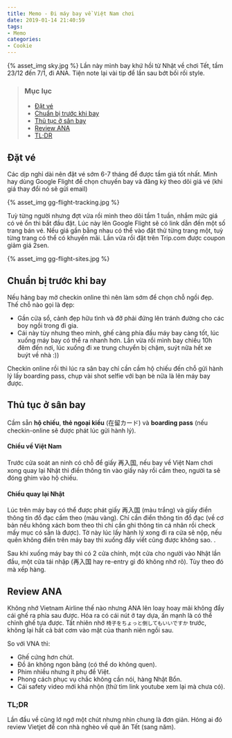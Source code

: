 ```yaml
---
title: Memo - Đi máy bay về Việt Nam chơi
date: 2019-01-14 21:40:59
tags:
- Memo
categories:
- Cookie
---
```

{% asset_img sky.jpg %}
Lần này mình bay khứ hồi từ Nhật về chơi Tết, tầm 23/12 đến 7/1, đi ANA.
Tiện note lại vài tip để lần sau bớt bối rối style.
<!-- more -->

>### Mục lục
>- [Đặt vé](#Dat-ve)
>- [Chuẩn bị trước khi bay](#Chuan-bi-truoc-khi-bay)
>- [Thủ tục ở sân bay](#Thu-tuc-o-san-bay)
>- [Review ANA](#Review-ANA)
>- [TL;DR](#TL-DR)

## Đặt vé
Các dịp nghỉ dài nên đặt vé sớm 6-7 tháng để được tầm giá tốt nhất. Mình hay dùng Google Flight để chọn chuyến bay và đăng ký theo dõi giá vé (khi giá thay đổi nó sẽ gửi email)

{% asset_img gg-flight-tracking.jpg %}

Tuỳ từng người nhưng đợt vừa rồi mình theo dõi tầm 1 tuần, nhắm mức giá có vẻ ổn thì bắt đầu đặt.
Lúc này lên Google Flight sẽ có link dẫn đến một số trang bán vé. Nếu giá gần bằng nhau có thể vào đặt thử từng trang một, tuỳ từng trang có thể có khuyến mãi. Lần vừa rồi đặt trên Trip.com được coupon giảm giá 2sen.

{% asset_img gg-flight-sites.jpg %}

## Chuẩn bị trước khi bay
Nếu hãng bay mở checkin online thì nên làm sớm để chọn chỗ ngồi đẹp.
Thế chỗ nào gọi là đẹp:
- Gần cửa sổ, cảnh đẹp hữu tình và đỡ phải đứng lên tránh đường cho các boy ngồi trong đi gia.
- Cái này tùy nhưng theo mình, ghế càng phía đầu máy bay càng tốt, lúc xuống máy bay có thể ra nhanh hơn.
	Lần vừa rồi mình bay chiều 10h đêm đến nơi, lúc xuống đi xe trung chuyển bị chậm, suýt nữa hết xe buýt về nhà :))

Checkin online rồi thì lúc ra sân bay chỉ cần cầm hộ chiếu đến chỗ gửi hành lý lấy boarding pass, chụp vài shot selfie với bạn bè nữa là lên máy bay được.

## Thủ tục ở sân bay
Cầm sẵn **hộ chiếu**, **thẻ ngoại kiều** (在留カード) và **boarding pass** (nếu checkin-online sẽ được phát lúc gửi hành lý).
#### Chiều về Việt Nam
Trước cửa soát an ninh có chỗ để giấy 再入国, nếu bay về Việt Nam chơi xong quay lại Nhật thì điền thông tin vào giấy này rồi cầm theo, người ta sẽ đóng ghim vào hộ chiếu.
#### Chiều quay lại Nhật
Lúc trên máy bay có thể được phát giấy 再入国 (màu trắng) và giấy điền thông tin đồ đạc cầm theo (màu vàng).
Chỉ cần điền thông tin đồ đạc (về cơ bản nếu không xách bom theo thì chỉ cần ghi thông tin cá nhân rồi check mấy mục có sẵn là được). Tờ này lúc lấy hành lý xong đi ra cửa sẽ nộp, nếu quên không điền trên máy bay thì xuống đấy viết cũng được không sao. .

Sau khi xuống máy bay thì có 2 cửa chính, một cửa cho người vào Nhật lần đầu, một cửa tái nhập (再入国 hay re-entry gì đó không nhớ rõ). Tùy theo đó mà xếp hàng.

## Review ANA
Không nhớ Vietnam Airline thế nào nhưng ANA lên loay hoay mãi không đẩy cái ghế ra phía sau được. Hóa ra có cái nút ở tay dựa, ấn mạnh là có thể chỉnh ghế tựa được.
Tất nhiên nhớ `椅子をちょっと倒してもいいですか` trước, không lại hất cả bát cơm vào mặt của thanh niên ngồi sau.

So với VNA thì:
- Ghế cứng hơn chút.
- Đồ ăn không ngon bằng (có thể do không quen).
- Phim nhiều nhưng ít phụ đề Việt.
- Phong cách phục vụ chắc không cần nói, hàng Nhật Bổn.
- Cái safety video mới khá nhộn (thử tìm link youtube xem lại mà chưa có).

### TL;DR
Lần đầu về cũng lớ ngớ một chút nhưng nhìn chung là đơn giản.
Hóng ai đó review Vietjet để con nhà nghèo về quê ăn Tết (sang năm).
